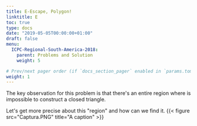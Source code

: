 ```yaml
---
title: E-Escape, Polygon!
linktitle: E
toc: true
type: docs
date: "2019-05-05T00:00:00+01:00"
draft: false
menu:
  ICPC-Regional-South-America-2018:
    parent: Problems and Solution
    weight: 5

# Prev/next pager order (if `docs_section_pager` enabled in `params.toml`)
weight: 1
---
```

The key observation for this problem is that there's an entire region where is impossible to construct a closed triangle.

Let's get more precise about this "region" and how can we find it.
{{< figure src="Captura.PNG" title="A caption" >}} 

